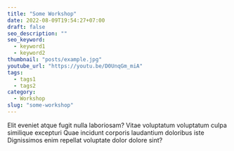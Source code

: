 ```yaml
---
title: "Some Workshop"
date: 2022-08-09T19:54:27+07:00
draft: false
seo_description: ""
seo_keyword:
  - keyword1
  - keyword2
thumbnail: "posts/example.jpg"
youtube_url: "https://youtu.be/D0UnqGm_miA"
tags:
  - tags1
  - tags2
category:
  - Workshop
slug: "some-workshop"
---
```


Elit eveniet atque fugit nulla laboriosam? Vitae voluptatum voluptatum culpa
similique excepturi Quae incidunt corporis laudantium doloribus iste
Dignissimos enim repellat voluptate dolor dolore sint?
